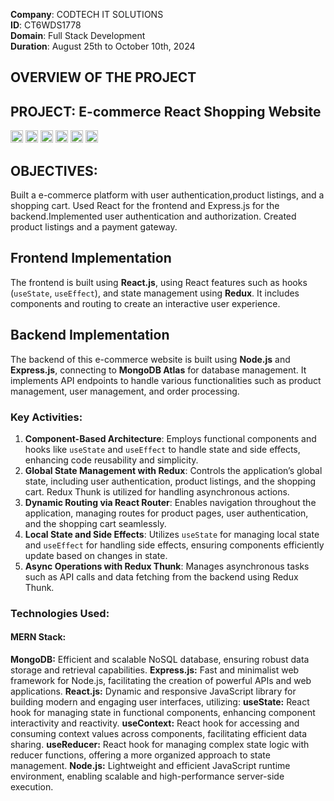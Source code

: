 **Company**: CODTECH IT SOLUTIONS  
**ID**: CT6WDS1778  
**Domain**: Full Stack Development  
**Duration**: August 25th to October 10th, 2024  


## OVERVIEW OF THE PROJECT


## PROJECT: E-commerce React Shopping Website 
<img height=20px src="blob:https://web.whatsapp.com/7dcdd9e8-6651-4bd4-ba9c-c3a154196cab">
<img height=20px src="blob:https://web.whatsapp.com/efa12a6d-3835-4150-8b3c-5bf42aad855c">
<img height=20px src="blob:https://web.whatsapp.com/e1244d1b-413f-4e35-9d2d-699b44217812">
<img height=20px src="blob:https://web.whatsapp.com/b8f9a50e-6cd4-48f2-b719-6b919d928ab6">
<img height=20px src="blob:https://web.whatsapp.com/0d571b49-e423-4bd4-9b68-2d154cf149a6">
<img height=20px src="blob:https://web.whatsapp.com/536a03da-d2e3-40f1-97a5-578c90adc1c0">

## OBJECTIVES:
Built a e-commerce platform with user authentication,product listings, and a shopping cart. Used React  for the frontend and Express.js  for the backend.Implemented user authentication and authorization. Created product listings and a payment gateway.

##  Frontend Implementation 
The frontend is built using **React.js**, using React features such as hooks (`useState`, `useEffect`), and state management using **Redux**. It includes components and routing to create an interactive user experience.

## Backend Implementation 
The backend of this e-commerce website is built using **Node.js** and **Express.js**, connecting to **MongoDB Atlas** for database management. It implements API endpoints to handle various functionalities such as product management, user management, and order processing.

### Key Activities:

1. **Component-Based Architecture**: Employs functional components and hooks like `useState` and `useEffect` to handle state and side effects, enhancing code reusability and simplicity.
2. **Global State Management with Redux**: Controls the application’s global state, including user authentication, product listings, and the shopping cart. Redux Thunk is utilized for handling asynchronous actions.
3. **Dynamic Routing via React Router**: Enables navigation throughout the application, managing routes for product pages, user authentication, and the shopping cart seamlessly.
4. **Local State and Side Effects**: Utilizes `useState` for managing local state and `useEffect` for handling side effects, ensuring components efficiently update based on changes in state.
5. **Async Operations with Redux Thunk**: Manages asynchronous tasks such as API calls and data fetching from the backend using Redux Thunk.

### Technologies Used:
#### **MERN Stack:**
**MongoDB:** Efficient and scalable NoSQL database, ensuring robust data storage and retrieval capabilities.
**Express.js:** Fast and minimalist web framework for Node.js, facilitating the creation of powerful APIs and web applications.
**React.js:** Dynamic and responsive JavaScript library for building modern and engaging user interfaces, utilizing:
**useState:** React hook for managing state in functional components, enhancing component interactivity and reactivity. 
**useContext:** React hook for accessing and consuming context values across components, facilitating efficient data sharing.
**useReducer:** React hook for managing complex state logic with reducer functions, offering a more organized approach to state management. 
**Node.js:** Lightweight and efficient JavaScript runtime environment, enabling scalable and high-performance server-side execution.




